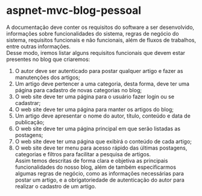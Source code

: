 # aspnet-mvc-blog-pessoal

A documentação deve conter os requisitos do software a ser desenvolvido, informações
sobre funcionalidades do sistema, regras de negócio do sistema, requisitos funcionais
e não funcionais, além de fluxos de trabalhos, entre outras informações.
<br />
Desse modo, iremos listar alguns requisitos funcionais que devem estar
presentes no blog que criaremos:
<br />

1.  O autor deve ser autenticado para postar qualquer artigo e fazer as
    manutenções dos artigos;
    <br />
2.  Um artigo deve pertencer a uma categoria, desta forma, deve ter uma
    página para cadastro de novas categorias no blog;
    <br />
3.  O web site deve ter uma página para o usuário fazer login ou se cadastrar;
    <br />
4.  O web site deve ter uma página para manter os artigos do blog;
    <br />
5.  Um artigo deve apresentar o nome do autor, título, conteúdo e data de
    publicação;
    <br />
6.  O web site deve ter uma página principal em que serão listadas as
    postagens;
    <br />
7.  O web site deve ter uma página que exibirá o conteúdo de cada artigo;
    <br />
8.  O web site deve ter menu para acesso rápido das últimas postagens,
    categorias e filtros para facilitar a pesquisa de artigos.
    <br />
    Assim temos descritas de forma clara e objetiva as principais funcionalidades
    do nosso blog, além de também especificarmos algumas regras de negócio, como as
    informações necessárias para postar um artigo, e a obrigatoriedade de autenticação
    do autor para realizar o cadastro de um artigo.
